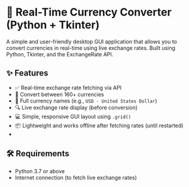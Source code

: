# 💱 Real-Time Currency Converter (Python + Tkinter)

A simple and user-friendly desktop GUI application that allows you to convert currencies in real-time using live exchange rates. Built using Python, Tkinter, and the ExchangeRate API.

## ✨ Features

- ✅ Real-time exchange rate fetching via API
- 🔄 Convert between 160+ currencies
- 🧠 Full currency names (e.g., `USD - United States Dollar`)
- 🔍 Live exchange rate display (before conversion)
- 💻 Simple, responsive GUI layout using `.grid()`
- 📦 Lightweight and works offline after fetching rates (until restarted)
- 
## 🛠️ Requirements

- Python 3.7 or above
- Internet connection (to fetch live exchange rates)

